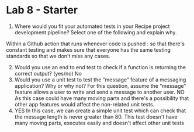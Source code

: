# Lab 8 - Starter
1) Where would you fit your automated tests in your Recipe project development pipeline? Select one of the following and explain why.

Within a Github action that runs whenever code is pushed : so that there's constant testing and makes sure that everyone has the same
testing standards so that we don't miss any cases.

2) Would you use an end to end test to check if a function is returning the correct output? (yes/no) No
3) Would you use a unit test to test the “message” feature of a messaging application? Why or why not? For this question, assume the “message” feature allows a user to write and send a message to another user. NO As this case could have many moving parts and there's a possibility that other app features would affect the non-related unit tests.
4) YES In this case, we can create a simple unit test which can check that the message length is never greater than 80. This test doesn't have many moving parts, executes easily and doesn't affect other unit tests

